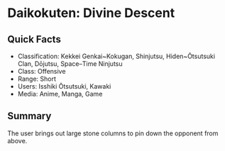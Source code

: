# Daikokuten: Divine Descent

## Quick Facts
- Classification: Kekkei Genkai~Kokugan, Shinjutsu, Hiden~Ōtsutsuki Clan, Dōjutsu, Space–Time Ninjutsu
- Class: Offensive
- Range: Short
- Users: Isshiki Ōtsutsuki, Kawaki
- Media: Anime, Manga, Game

## Summary
The user brings out large stone columns to pin down the opponent from above.
